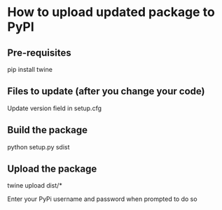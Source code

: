 # How to upload updated package to PyPI

## Pre-requisites
pip install twine


## Files to update (after you change your code)
Update version field in setup.cfg

## Build the package
python setup.py sdist

## Upload the package
twine upload dist/*

Enter your PyPi username and password when prompted to do so
